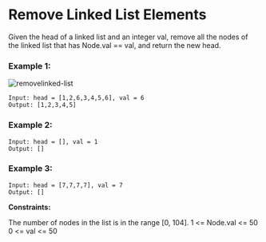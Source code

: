 # Remove Linked List Elements

Given the head of a linked list and an integer val, remove all the nodes of the linked list that has Node.val == val, and return the new head.

 
### Example 1:
![removelinked-list](https://github.com/Aishwariyaa-Anand/Competitive-Coding/assets/124241367/e8db8e60-1887-40d6-b4d6-a827e6a6434b)

```
Input: head = [1,2,6,3,4,5,6], val = 6
Output: [1,2,3,4,5]
```

### Example 2:
```
Input: head = [], val = 1
Output: []
```

### Example 3:
```
Input: head = [7,7,7,7], val = 7
Output: []
```


**Constraints:**

The number of nodes in the list is in the range [0, 104].
1 <= Node.val <= 50
0 <= val <= 50
